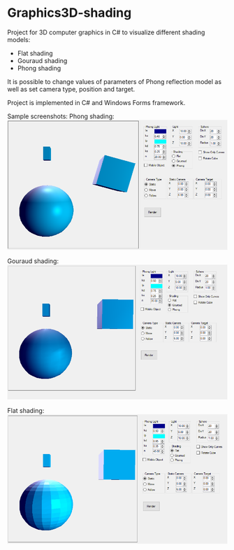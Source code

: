# Graphics3D-shading
Project for 3D computer graphics in C# to visualize different shading models: 

* Flat shading
* Gouraud shading 
* Phong shading

It is possible to change values of parameters of Phong reflection model as well as set camera type, position and target.  

Project is implemented in C# and Windows Forms framework.

Sample screenshots:
Phong shading:
![Phong shading image](https://github.com/moskala/Graphics3D-shading/blob/master/Phong_example.PNG)

Gouraud shading:
![Gouraud shading image](https://github.com/moskala/Graphics3D-shading/blob/master/Gouraud_example.PNG)

Flat shading:
![Flat shading image](https://github.com/moskala/Graphics3D-shading/blob/master/Flat_example.PNG)

